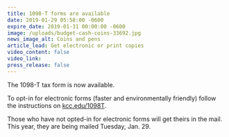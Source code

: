 ```yaml
---
title: 1098-T forms are available
date: 2019-01-29 05:58:00 -0600
expire_date: 2019-01-31 00:00:00 -0600
image: /uploads/budget-cash-coins-33692.jpg
news_image_alt: Coins and pens
article_lead: Get electronic or print copies
video_content: false
video_link:
press_release: false
---
```


The 1098-T tax form is now available.

To opt-in for electronic forms (faster and environmentally friendly) follow the instructions on [kcc.edu/1098T](http://www.kcc.edu/1098T).

Those who have not opted-in for electronic forms will get theirs in the mail. This year, they are being mailed Tuesday, Jan. 29.